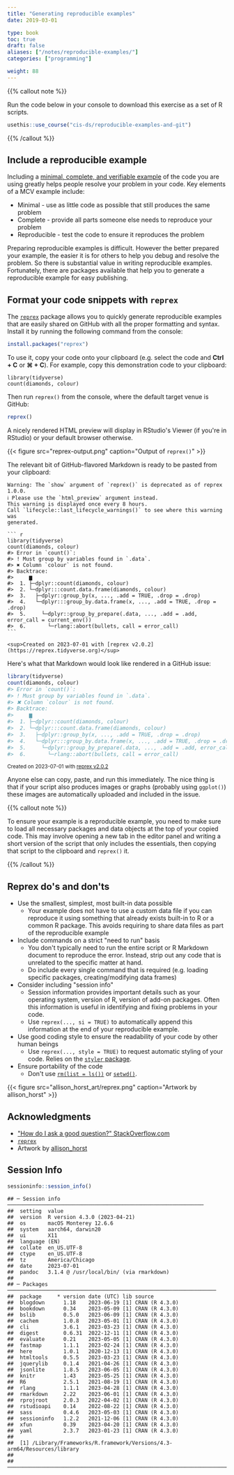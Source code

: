 ```yaml
---
title: "Generating reproducible examples"
date: 2019-03-01

type: book
toc: true
draft: false
aliases: ["/notes/reproducible-examples/"]
categories: ["programming"]

weight: 88
---
```




{{% callout note %}}

Run the code below in your console to download this exercise as a set of R scripts.

```r
usethis::use_course("cis-ds/reproducible-examples-and-git")
```

{{% /callout %}}

## Include a reproducible example

Including a [minimal, complete, and verifiable example](http://stackoverflow.com/help/mcve) of the code you are using greatly helps people resolve your problem in your code. Key elements of a MCV example include:

* Minimal - use as little code as possible that still produces the same problem
* Complete - provide all parts someone else needs to reproduce your problem
* Reproducible - test the code to ensure it reproduces the problem

Preparing reproducible examples is difficult. However the better prepared your example, the easier it is for others to help you debug and resolve the problem. So there is substantial value in writing reproducible examples. Fortunately, there are packages available that help you to generate a reproducible example for easy publishing.

## Format your code snippets with `reprex`

The [`reprex`](http://reprex.tidyverse.org/) package allows you to quickly generate reproducible examples that are easily shared on GitHub with all the proper formatting and syntax. Install it by running the following command from the console:

```r
install.packages("reprex")
```

To use it, copy your code onto your clipboard (e.g. select the code and **Ctrl + C** or **⌘ + C**). For example, copy this demonstration code to your clipboard:






```
library(tidyverse)
count(diamonds, colour)
```

Then run `reprex()` from the console, where the default target venue is GitHub:


```r
reprex()
```

A nicely rendered HTML preview will display in RStudio's Viewer (if you're in RStudio) or your default browser otherwise.

{{< figure src="reprex-output.png" caption="Output of `reprex()`" >}}

The relevant bit of GitHub-flavored Markdown is ready to be pasted from your clipboard:


```
Warning: The `show` argument of `reprex()` is deprecated as of reprex 1.0.0.
ℹ Please use the `html_preview` argument instead.
This warning is displayed once every 8 hours.
Call `lifecycle::last_lifecycle_warnings()` to see where this warning was
generated.
```

````
``` r
library(tidyverse)
count(diamonds, colour)
#> Error in `count()`:
#> ! Must group by variables found in `.data`.
#> ✖ Column `colour` is not found.
#> Backtrace:
#>     ▆
#>  1. ├─dplyr::count(diamonds, colour)
#>  2. └─dplyr:::count.data.frame(diamonds, colour)
#>  3.   ├─dplyr::group_by(x, ..., .add = TRUE, .drop = .drop)
#>  4.   └─dplyr:::group_by.data.frame(x, ..., .add = TRUE, .drop = .drop)
#>  5.     └─dplyr::group_by_prepare(.data, ..., .add = .add, error_call = current_env())
#>  6.       └─rlang::abort(bullets, call = error_call)
```

<sup>Created on 2023-07-01 with [reprex v2.0.2](https://reprex.tidyverse.org)</sup>
````

Here's what that Markdown would look like rendered in a GitHub issue:


``` r
library(tidyverse)
count(diamonds, colour)
#> Error in `count()`:
#> ! Must group by variables found in `.data`.
#> ✖ Column `colour` is not found.
#> Backtrace:
#>     ▆
#>  1. ├─dplyr::count(diamonds, colour)
#>  2. └─dplyr:::count.data.frame(diamonds, colour)
#>  3.   ├─dplyr::group_by(x, ..., .add = TRUE, .drop = .drop)
#>  4.   └─dplyr:::group_by.data.frame(x, ..., .add = TRUE, .drop = .drop)
#>  5.     └─dplyr::group_by_prepare(.data, ..., .add = .add, error_call = current_env())
#>  6.       └─rlang::abort(bullets, call = error_call)
```

<sup>Created on 2023-07-01 with [reprex v2.0.2](https://reprex.tidyverse.org)</sup>

Anyone else can copy, paste, and run this immediately. The nice thing is that if your script also produces images or graphs (probably using `ggplot()`) these images are automatically uploaded and included in the issue.

{{% callout note %}}

To ensure your example is a reproducible example, you need to make sure to load all necessary packages and data objects at the top of your copied code. This may involve opening a new tab in the editor panel and writing a short version of the script that only includes the essentials, then copying that script to the clipboard and `reprex()` it.

{{% /callout %}}



## Reprex do's and don'ts

* Use the smallest, simplest, most built-in data possible
    * Your example does not have to use a custom data file if you can reproduce it using something that already exists built-in to R or a common R package. This avoids requiring to share data files as part of the reproducible example
* Include commands on a strict "need to run" basis
    * You don't typically need to run the entire script or R Markdown document to reproduce the error. Instead, strip out any code that is unrelated to the specific matter at hand.
    * Do include every single command that is required (e.g. loading specific packages, creating/modifying data frames)
* Consider including "session info"
    * Session information provides important details such as your operating system, version of R, version of add-on packages. Often this information is useful in identifying and fixing problems in your code.
    * Use `reprex(..., si = TRUE)` to automatically append this information at the end of your reproducible example.
* Use good coding style to ensure the readability of your code by other human beings
    * Use `reprex(..., style = TRUE)` to request automatic styling of your code. Relies on the [`styler` package](/notes/style-guide/#styler).
* Ensure portability of the code
    * Don't use [`rm(list = ls())`](/notes/saving-source/#what-s-wrong-with-rm-list-ls) or [`setwd()`](/notes/project-oriented-workflow/#we-need-to-talk-about-setwd-path-that-only-works-on-my-machine).

{{< figure src="allison_horst_art/reprex.png" caption="Artwork by allison_horst" >}}

## Acknowledgments

* ["How do I ask a good question?" StackOverflow.com](http://stackoverflow.com/help/how-to-ask)
* [`reprex`](https://reprex.tidyverse.org/index.html)
* Artwork by [allison_horst](https://github.com/allisonhorst/stats-illustrations)

## Session Info



```r
sessioninfo::session_info()
```

```
## ─ Session info ───────────────────────────────────────────────────────────────
##  setting  value
##  version  R version 4.3.0 (2023-04-21)
##  os       macOS Monterey 12.6.6
##  system   aarch64, darwin20
##  ui       X11
##  language (EN)
##  collate  en_US.UTF-8
##  ctype    en_US.UTF-8
##  tz       America/Chicago
##  date     2023-07-01
##  pandoc   3.1.4 @ /usr/local/bin/ (via rmarkdown)
## 
## ─ Packages ───────────────────────────────────────────────────────────────────
##  package     * version date (UTC) lib source
##  blogdown      1.18    2023-06-19 [1] CRAN (R 4.3.0)
##  bookdown      0.34    2023-05-09 [1] CRAN (R 4.3.0)
##  bslib         0.5.0   2023-06-09 [1] CRAN (R 4.3.0)
##  cachem        1.0.8   2023-05-01 [1] CRAN (R 4.3.0)
##  cli           3.6.1   2023-03-23 [1] CRAN (R 4.3.0)
##  digest        0.6.31  2022-12-11 [1] CRAN (R 4.3.0)
##  evaluate      0.21    2023-05-05 [1] CRAN (R 4.3.0)
##  fastmap       1.1.1   2023-02-24 [1] CRAN (R 4.3.0)
##  here          1.0.1   2020-12-13 [1] CRAN (R 4.3.0)
##  htmltools     0.5.5   2023-03-23 [1] CRAN (R 4.3.0)
##  jquerylib     0.1.4   2021-04-26 [1] CRAN (R 4.3.0)
##  jsonlite      1.8.5   2023-06-05 [1] CRAN (R 4.3.0)
##  knitr         1.43    2023-05-25 [1] CRAN (R 4.3.0)
##  R6            2.5.1   2021-08-19 [1] CRAN (R 4.3.0)
##  rlang         1.1.1   2023-04-28 [1] CRAN (R 4.3.0)
##  rmarkdown     2.22    2023-06-01 [1] CRAN (R 4.3.0)
##  rprojroot     2.0.3   2022-04-02 [1] CRAN (R 4.3.0)
##  rstudioapi    0.14    2022-08-22 [1] CRAN (R 4.3.0)
##  sass          0.4.6   2023-05-03 [1] CRAN (R 4.3.0)
##  sessioninfo   1.2.2   2021-12-06 [1] CRAN (R 4.3.0)
##  xfun          0.39    2023-04-20 [1] CRAN (R 4.3.0)
##  yaml          2.3.7   2023-01-23 [1] CRAN (R 4.3.0)
## 
##  [1] /Library/Frameworks/R.framework/Versions/4.3-arm64/Resources/library
## 
## ──────────────────────────────────────────────────────────────────────────────
```
